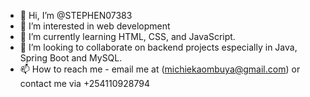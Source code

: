 - 👋 Hi, I’m @STEPHEN07383
- 👀 I’m interested in web development
- 🌱 I’m currently learning HTML, CSS, and JavaScript.
- 💞️ I’m looking to collaborate on backend projects especially in Java, Spring Boot and MySQL.
- 📫 How to reach me - email me at (michiekaombuya@gmail.com) or contact me via +254110928794

